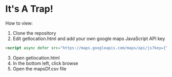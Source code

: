# It's A Trap!

How to view:

1. Clone the repository
2. Edit getlocation.html and add your own google maps JavaScript API key
```html
<script async defer src="https://maps.googleapis.com/maps/api/js?key={YOUR-KEY}&libraries=visualization&callback=initMap"></script>
```
3. Open getlocation.html
4. In the bottom left, click browse
5. Open the mapsDf.csv file
